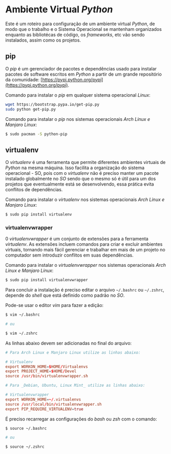 Ambiente Virtual _Python_
=========================

Este é um roteiro para configuração de um ambiente virtual _Python_, de modo que o trabalho e o Sistema Operacional se mantenham organizados enquanto as bibliotécas de código, os _frameworks_, etc vão sendo instalados, assim como os projetos.

## pip

O _pip_ é um gerenciador de pacotes e dependências usado para instalar pacotes de software escritos em _Python_ a partir de um grande repositório da comunidade: [https://pypi.python.org/pypi](https://pypi.python.org/pypi).

Comando para instalar o _pip_ em qualquer sistema operacional _Linux_:

``` sh
wget https://bootstrap.pypa.io/get-pip.py
sudo python get-pip.py
```

Comando para instalar o _pip_ nos sistemas operacionais _Arch Linux e Manjaro Linux_:

``` sh
$ sudo pacman -S python-pip
```

## virtualenv

O _virtualenv_ é uma ferramenta que permite diferentes ambientes virtuais de _Python_ na mesma máquina. Isso facilita a organização do sistema operacional - SO, pois com o _virtualenv_ não é preciso manter um pacote instalado globalmente no _SO_ sendo que o mesmo só é útil para um dos projetos que eventualmente está se desenvolvendo, essa prática evita conflitos de dependências.

Comando para instalar o _virtualenv_ nos sistemas operacionais _Arch Linux e Manjaro Linux_:

``` sh
$ sudo pip install virtualenv
```

### virtualenvwrapper

0 _virtualenvwrapper_ é um conjunto de extensões para a ferramenta _virtualenv_. As extensões incluem comandos para criar e excluir ambientes virtuais, tornando mais fácil gerenciar e trabalhar em mais de um projeto no computador sem introduzir conflitos em suas dependências.

Comando para instalar o _virtualenvwrapper_ nos sistemas operacionais _Arch Linux e Manjaro Linux_:

``` sh
$ sudo pip install virtualenvwrapper
```

Para concluir a instalação é preciso editar o arquivo `~/.bashrc` ou `~/.zshrc`, depende do _shell_ que está definido como padrão no _SO_.

Pode-se usar o editor _vim_ para fazer a edição:

``` sh
$ vim ~/.bashrc

# ou

$ vim ~/.zshrc
```

As linhas abaixo devem ser adicionadas no final do arquivo:

``` .conf
# Para Arch Linux e Manjaro Linux utilize as linhas abaixo:

# Virtualenv
export WORKON_HOME=$HOME/Virtualenvs
export PROJECT_HOME=$HOME/Devel
source /usr/bin/virtualenvwrapper.sh

# Para _Debian, Ubuntu, Linux Mint_ utilize as linhas abaixo:

# Virtualenvwrapper
export WORKON_HOME=~/.virtualenvs
source /usr/local/bin/virtualenvwrapper.sh
export PIP_REQUIRE_VIRTUALENV=true
```

É preciso recarregar as configurações do _bash_ ou _zsh_ com o comando:

``` sh
$ source ~/.bashrc

# ou

$ source ~/.zshrc
```
